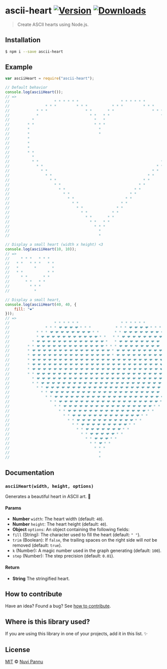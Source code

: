# ascii-heart [![Version](https://img.shields.io/npm/v/ascii-heart.svg)](https://www.npmjs.com/package/ascii-heart) [![Downloads](https://img.shields.io/npm/dt/ascii-heart.svg)](https://www.npmjs.com/package/ascii-heart)

> Create ASCII hearts using Node.js.

## Installation

```sh
$ npm i --save ascii-heart
```

## Example

```js
var asciiHeart = require("ascii-heart");

// Default behavior
console.log(asciiHeart());
// =>
//                    * * * * * *                   * * * * * *
//                * * *         * * *           * * *         * * *
//            * * *                 * *       * *                 * * *
//            *                       * *   * *                       *
//          *                           *   *                           *
//        * *                           * * *                           * *
//        *                               *                               *
//        *                               *                               *
//        *                                                               *
//        *                                                               *
//        *                                                               *
//        * *                                                           * *
//          *                                                           *
//          * *                                                       * *
//            * *                                                   * *
//              * *                                               * *
//                * *                                           * *
//                  * *                                       * *
//                    * *                                   * *
//                      * *                               * *
//                        * *                           * *
//                          * *                       * *
//                            * *                   * *
//                              * *               * *
//                                * *           * *
//                                  * *       * *
//                                    * *   * *
//                                      * * *
//                                        *
//                                        *

// Display a small heart (width x height) <3
console.log(asciiHeart(10, 10));
// =>
//     * * *   * * *
//   * *   * * *   * *
//   *       *       *
//   * *           * *
//     * *       * *
//       * *   * *
//         * * *
//           *

// Display a small heart,
console.log(asciiHeart(40, 40, {
    fill: "❤"
}));
// =>
//                    * * * * * *                   * * * * * *
//                * * * ❤ ❤ ❤ ❤ * * *           * * * ❤ ❤ ❤ ❤ * * *
//            * * * ❤ ❤ ❤ ❤ ❤ ❤ ❤ ❤ * *       * * ❤ ❤ ❤ ❤ ❤ ❤ ❤ ❤ * * *
//            * ❤ ❤ ❤ ❤ ❤ ❤ ❤ ❤ ❤ ❤ ❤ * *   * * ❤ ❤ ❤ ❤ ❤ ❤ ❤ ❤ ❤ ❤ ❤ *
//          * ❤ ❤ ❤ ❤ ❤ ❤ ❤ ❤ ❤ ❤ ❤ ❤ ❤ *   * ❤ ❤ ❤ ❤ ❤ ❤ ❤ ❤ ❤ ❤ ❤ ❤ ❤ *
//        * * ❤ ❤ ❤ ❤ ❤ ❤ ❤ ❤ ❤ ❤ ❤ ❤ ❤ * * * ❤ ❤ ❤ ❤ ❤ ❤ ❤ ❤ ❤ ❤ ❤ ❤ ❤ * *
//        * ❤ ❤ ❤ ❤ ❤ ❤ ❤ ❤ ❤ ❤ ❤ ❤ ❤ ❤ ❤ * ❤ ❤ ❤ ❤ ❤ ❤ ❤ ❤ ❤ ❤ ❤ ❤ ❤ ❤ ❤ *
//        * ❤ ❤ ❤ ❤ ❤ ❤ ❤ ❤ ❤ ❤ ❤ ❤ ❤ ❤ ❤ * ❤ ❤ ❤ ❤ ❤ ❤ ❤ ❤ ❤ ❤ ❤ ❤ ❤ ❤ ❤ *
//        * ❤ ❤ ❤ ❤ ❤ ❤ ❤ ❤ ❤ ❤ ❤ ❤ ❤ ❤ ❤ ❤ ❤ ❤ ❤ ❤ ❤ ❤ ❤ ❤ ❤ ❤ ❤ ❤ ❤ ❤ ❤ *
//        * ❤ ❤ ❤ ❤ ❤ ❤ ❤ ❤ ❤ ❤ ❤ ❤ ❤ ❤ ❤ ❤ ❤ ❤ ❤ ❤ ❤ ❤ ❤ ❤ ❤ ❤ ❤ ❤ ❤ ❤ ❤ *
//        * ❤ ❤ ❤ ❤ ❤ ❤ ❤ ❤ ❤ ❤ ❤ ❤ ❤ ❤ ❤ ❤ ❤ ❤ ❤ ❤ ❤ ❤ ❤ ❤ ❤ ❤ ❤ ❤ ❤ ❤ ❤ *
//        * * ❤ ❤ ❤ ❤ ❤ ❤ ❤ ❤ ❤ ❤ ❤ ❤ ❤ ❤ ❤ ❤ ❤ ❤ ❤ ❤ ❤ ❤ ❤ ❤ ❤ ❤ ❤ ❤ ❤ * *
//          * ❤ ❤ ❤ ❤ ❤ ❤ ❤ ❤ ❤ ❤ ❤ ❤ ❤ ❤ ❤ ❤ ❤ ❤ ❤ ❤ ❤ ❤ ❤ ❤ ❤ ❤ ❤ ❤ ❤ *
//          * * ❤ ❤ ❤ ❤ ❤ ❤ ❤ ❤ ❤ ❤ ❤ ❤ ❤ ❤ ❤ ❤ ❤ ❤ ❤ ❤ ❤ ❤ ❤ ❤ ❤ ❤ ❤ * *
//            * * ❤ ❤ ❤ ❤ ❤ ❤ ❤ ❤ ❤ ❤ ❤ ❤ ❤ ❤ ❤ ❤ ❤ ❤ ❤ ❤ ❤ ❤ ❤ ❤ ❤ * *
//              * * ❤ ❤ ❤ ❤ ❤ ❤ ❤ ❤ ❤ ❤ ❤ ❤ ❤ ❤ ❤ ❤ ❤ ❤ ❤ ❤ ❤ ❤ ❤ * *
//                * * ❤ ❤ ❤ ❤ ❤ ❤ ❤ ❤ ❤ ❤ ❤ ❤ ❤ ❤ ❤ ❤ ❤ ❤ ❤ ❤ ❤ * *
//                  * * ❤ ❤ ❤ ❤ ❤ ❤ ❤ ❤ ❤ ❤ ❤ ❤ ❤ ❤ ❤ ❤ ❤ ❤ ❤ * *
//                    * * ❤ ❤ ❤ ❤ ❤ ❤ ❤ ❤ ❤ ❤ ❤ ❤ ❤ ❤ ❤ ❤ ❤ * *
//                      * * ❤ ❤ ❤ ❤ ❤ ❤ ❤ ❤ ❤ ❤ ❤ ❤ ❤ ❤ ❤ * *
//                        * * ❤ ❤ ❤ ❤ ❤ ❤ ❤ ❤ ❤ ❤ ❤ ❤ ❤ * *
//                          * * ❤ ❤ ❤ ❤ ❤ ❤ ❤ ❤ ❤ ❤ ❤ * *
//                            * * ❤ ❤ ❤ ❤ ❤ ❤ ❤ ❤ ❤ * *
//                              * * ❤ ❤ ❤ ❤ ❤ ❤ ❤ * *
//                                * * ❤ ❤ ❤ ❤ ❤ * *
//                                  * * ❤ ❤ ❤ * *
//                                    * * ❤ * *
//                                      * * *
//                                        *
//                                        *
```

## Documentation

### `asciiHeart(width, height, options)`
Generates a beautiful heart in ASCII art. :sparkling_heart:

#### Params
- **Number** `width`: The heart width (default: `40`).
- **Number** `height`: The heart height (default: `40`).
- **Object** `options`: An object containing the following fields:
 - `fill` (String): The character used to fill the heart (default: `" "`).
 - `trim` (Boolean): If `false`, the trailing spaces on the right side will *not* be removed (default: `true`).
 - `k` (Number): A magic number used in the graph generating (default: `100`).
 - `step` (Number): The step precision (default: `0.01`).

#### Return
- **String** The stringified heart.

## How to contribute
Have an idea? Found a bug? See [how to contribute][contributing].

## Where is this library used?
If you are using this library in one of your projects, add it in this list. :sparkles:

## License

[MIT][license] © [Nuvi Pannu][website]

[license]: http://showalicense.com/?fullname=Nuvi%20Pannu%20%3Cnuvipannu%40gmail.com%3E%20(http%3A%2F%2Fnuvipannu.com)&year=2016#license-mit
[website]: http://nuvipannu.com
[contributing]: /CONTRIBUTING.md
[docs]: /DOCUMENTATION.md
